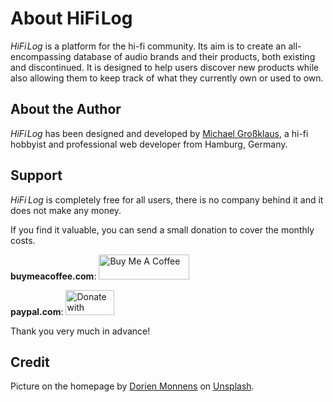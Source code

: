 # About HiFi&hairsp;Log

_HiFi&hairsp;Log_ is a platform for the hi-fi community. Its aim is to create an all-encompassing database of audio brands and their products, both existing and discontinued.
It is designed to help users discover new products while also allowing them to keep track of what they currently own or used to own.

## About the Author

_HiFi&hairsp;Log_ has been designed and developed by [Michael Großklaus](https://www.mgrossklaus.de), a hi-fi hobbyist and professional web developer from Hamburg, Germany.

## Support

_HiFi&thinsp;Log_ is completely free for all users, there is no company behind it and it does not make any money.

If you find it valuable, you can send a small donation to cover the monthly costs.

**buymeacoffee.com**: <a href="https://www.buymeacoffee.com/hifilog" rel="noopener">
<img src="https://cdn.buymeacoffee.com/buttons/v2/arial-yellow.png" alt="Buy Me A Coffee" height="40" width="145" loading="lazy">
</a>

**paypal.com**: <a href="https://www.paypal.com/donate/?hosted_button_id=XKNPGEWPVWSHN" rel="noopener">
<img src="https://www.paypalobjects.com/en_US/DK/i/btn/btn_donateCC_LG.gif" alt="Donate with PayPal button" title="Support via paypal.com" height="40" width="78" loading="lazy">
</a>

Thank you very much in advance!

## Credit

Picture on the homepage by <a href="https://unsplash.com/de/@dorienmonnens">Dorien Monnens</a> on <a href="https://unsplash.com/de/fotos/vinyl-plattenspieler-auf-dem-tisch-UaSpWm8pTOc">Unsplash</a>.
